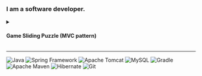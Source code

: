 ### I am a software developer.

<details><summary><h4>Game Sliding Puzzle (MVC pattern)</h4></summary>
<p align="left">
<img src="https://github.com/DemidovDG/DemidovDG/raw/main/picture/project/SlidingPuzzle/sliding-puzzle.gif" width="301" height="374">
</p>
</details>

---

![Java](https://img.shields.io/badge/-Java-2F4F4F?style=flat-square)
![Spring Framework](https://img.shields.io/badge/-Spring-2F4F4F?style=flat-square&logo=Spring&logoColor=000&labelColor=FFF)
![Apache Tomcat](https://img.shields.io/badge/-Tomcat-2F4F4F?style=flat-square&logo=apachetomcat&logoColor=000&labelColor=FFF5EE)
![MySQL](https://img.shields.io/badge/-MySQL-2F4F4F?style=flat-square&logo=mysql&logoColor=000&labelColor=FFF5EE)
![Gradle](https://img.shields.io/badge/-Gradle-2F4F4F?style=flat-square&logo=gradle&logoColor=000&labelColor=FFF5EE)
![Apache Maven](https://img.shields.io/badge/-Maven-2F4F4F?style=flat-square&logo=apachemaven&logoColor=000&labelColor=FFF5EE)
![Hibernate](https://img.shields.io/badge/-Hibernate-2F4F4F?style=flat-square&logo=hibernate&logoColor=000&labelColor=FFF5EE)
![Git](https://img.shields.io/badge/-Git-2F4F4F?style=flat-square&logo=git&logoColor=000&labelColor=FFF5EE)
